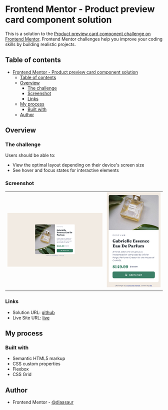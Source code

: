 # Frontend Mentor - Product preview card component solution

This is a solution to the [Product preview card component challenge on Frontend Mentor](https://www.frontendmentor.io/challenges/product-preview-card-component-GO7UmttRfa). Frontend Mentor challenges help you improve your coding skills by building realistic projects.

## Table of contents

- [Frontend Mentor - Product preview card component solution](#frontend-mentor---product-preview-card-component-solution)
  - [Table of contents](#table-of-contents)
  - [Overview](#overview)
    - [The challenge](#the-challenge)
    - [Screenshot](#screenshot)
    - [Links](#links)
  - [My process](#my-process)
    - [Built with](#built-with)
  - [Author](#author)

## Overview

### The challenge

Users should be able to:

- View the optimal layout depending on their device's screen size
- See hover and focus states for interactive elements

### Screenshot

|                                            |                                          |
| :----------------------------------------: | :--------------------------------------: |
| ![Desktop View](./screenshots/desktop.png) | ![Mobile View](./screenshots/mobile.png) |
|                                            |                                          |

### Links

- Solution URL: [github](https://github.com/diaasaur/product-preview-card-component)
- Live Site URL: [live](https://diaasaur.github.io/product-preview-card-component/)

## My process

### Built with

- Semantic HTML5 markup
- CSS custom properties
- Flexbox
- CSS Grid

## Author

- Frontend Mentor - [@diaasaur](https://www.frontendmentor.io/profile/diaasaur)
